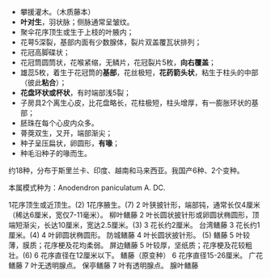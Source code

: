 * 攀援灌木。（木质藤本）
* **叶对生**，羽状脉；侧脉通常呈皱纹。
* 聚伞花序顶生或生于上枝的叶腋内；
* 花萼5深裂，基部内面有少数腺体，裂片双盖覆瓦状排列；
* 花冠高脚碟状；
* 花冠筒圆筒状，花喉紧缩，无鳞片，花冠裂片5枚，**向右覆盖**；
* 雄蕊5枚，着生于花冠筒的**基部**，花丝极短，**花药箭头状**，粘生于柱头的中部（彼此**粘合**）；
* **花盘环状或杯状**，有时端部浅5裂；
* 子房具2个离生心皮，比花盘略长，花柱极短，柱头增厚，有一膨胀环状的基部；
* 胚珠在每个心皮内众多。
* 蓇葖双生，又开，端部渐尖；
* 种子呈压扁状，卵圆形，**有喙**；
* 种毛沿种子的喙而生。

约18种，分布于斯里兰卡、印度、越南和马来西亚。我国产6种、2个变种。

本属模式种为：Anodendron paniculatum A. DC.

1花序顶生或近顶生。(2)
1花序腋生。(7)
2
叶狭披针形，端部钝，通常长仅4厘米（稀达6厘米，宽仅7-11毫米）。
柳叶鳝藤
2
叶长圆状披针形或卵圆状椭圆形，顶端短渐尖，长达10厘米，宽达2.5厘米。(3)
3
花长约2厘米。
台湾鳝藤
3
花长约1厘米。(4)
4
叶卵圆状椭圆形。
防城鳝藤
4
叶长圆状披针形。 (5)
鳝藤
5
叶较薄，膜质；花序梗及花均柔弱。
屏边鳝藤
5
叶较厚，坚纸质；花序梗及花较粗壮。(6)
6
花序直径在12厘米以下。
鳝藤（原变种）
6
花序直径15-26厘米。
广花鳝藤
7
叶无透明腺点。
保亭鳝藤
7
叶有透明腺点。
腺叶鳝藤